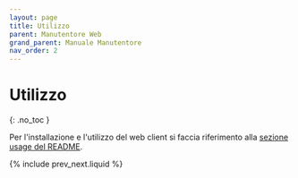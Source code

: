 ```yaml
---
layout: page
title: Utilizzo
parent: Manutentore Web
grand_parent: Manuale Manutentore
nav_order: 2
---
```


# Utilizzo

{: .no_toc }

Per l'installazione e l'utilizzo del web client si faccia riferimento alla [sezione usage del README](https://github.com/SwevenSoftware/BlockCOVID-web#usage).

{% include prev_next.liquid %}
